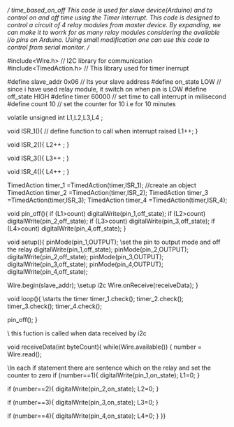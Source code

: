 */
time_based_on_off
This code is used for slave device(Arduino) and to control on and off time using the Timer interrupt.
This code is designed to control a circuit of 4 relay modules from master device.
By expanding, we can make it to worrk for as many relay modules considering the available i/o pins on Arduino. 
Using small modification one can use this code to control from serial monitor. 
/*

#include<Wire.h>                      // I2C library for communication 
#include<TimedAction.h>               // This library used for timer inerrupt

#define slave_addr 0x06               // Its your slave address
#define on_state LOW                  // since i have used relay module, it switch on when pin is LOW 
#define off_state HIGH
#define timer 60000                   // set time to call interrupt in milisecond 
#define count 10                      // set the counter for 10 i.e for 10 minutes

volatile unsigned int L1,L2,L3,L4 ;  

void ISR_1(){                         // define function to call when interrupt raised
 L1++;
}

void ISR_2(){
  L2++ ;
}

void ISR_3(){
  L3++ ;
}

void ISR_4(){
  L4++ ;
}

TimedAction timer_1 =TimedAction(timer,ISR_1);          //create an object  
TimedAction timer_2 =TimedAction(timer,ISR_2);
TimedAction timer_3 =TimedAction(timer,ISR_3);
TimedAction timer_4 =TimedAction(timer,ISR_4);

void pin_off(){
if (L1>count) digitalWrite(pin_1,off_state);
if (L2>count) digitalWrite(pin_2,off_state);
if (L3>count) digitalWrite(pin_3,off_state);
if (L4>count) digitalWrite(pin_4,off_state);
}

void setup(){
pinMode(pin_1,OUTPUT);                                    \\set the pin to output mode and off the relay
digitalWrite(pin_1,off_state);
pinMode(pin_2,OUTPUT);
digitalWrite(pin_2,off_state);
pinMode(pin_3,OUTPUT);
digitalWrite(pin_3,off_state);
pinMode(pin_4,OUTPUT);
digitalWrite(pin_4,off_state);
                                                           
Wire.begin(slave_addr);                                  \\setup i2c 
Wire.onReceive(receiveData);
}

void loop(){
\\starts the timer
timer_1.check();
timer_2.check();
timer_3.check();
timer_4.check();

pin_off();
}

\\ this fuction is called when data received by i2c

void receiveData(int byteCount){
while(Wire.available()) {
number = Wire.read();

\\In each if statement there are sentence which on the relay and set the counter to zero
if (number==1){
digitalWrite(pin_1,on_state);
L1=0;
}

if (number==2){
digitalWrite(pin_2,on_state);
L2=0;
}

if (number==3){
digitalWrite(pin_3,on_state);
L3=0;
}

if (number==4){
digitalWrite(pin_4,on_state);
L4=0;
}
}}

